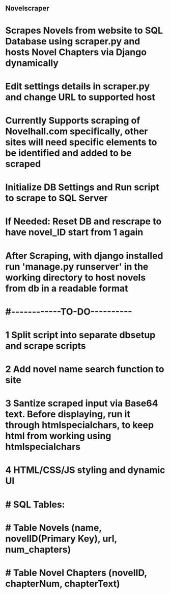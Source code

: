 ## Novelscraper
# Scrapes Novels from website to SQL Database using scraper.py and hosts Novel Chapters via Django dynamically

# Edit settings details in scraper.py and change URL to supported host
# Currently Supports scraping of Novelhall.com specifically, other sites will need specific elements to be identified and added to be scraped
# Initialize DB Settings and Run script to scrape to SQL Server
# If Needed: Reset DB and rescrape to have novel_ID start from 1 again
# After Scraping, with django installed run 'manage.py runserver'  in the working directory to host novels from db in a readable format

# #------------TO-DO----------
# 1 Split script into separate dbsetup and scrape scripts
# 2 Add novel name search function to site 
# 3 Santize scraped input via Base64 text. Before displaying, run it through htmlspecialchars, to keep html from working using htmlspecialchars
# 4 HTML/CSS/JS styling and dynamic UI 

# # SQL Tables:
# # Table Novels (name, novelID(Primary Key), url, num_chapters)
# # Table Novel Chapters (novelID, chapterNum, chapterText) 
